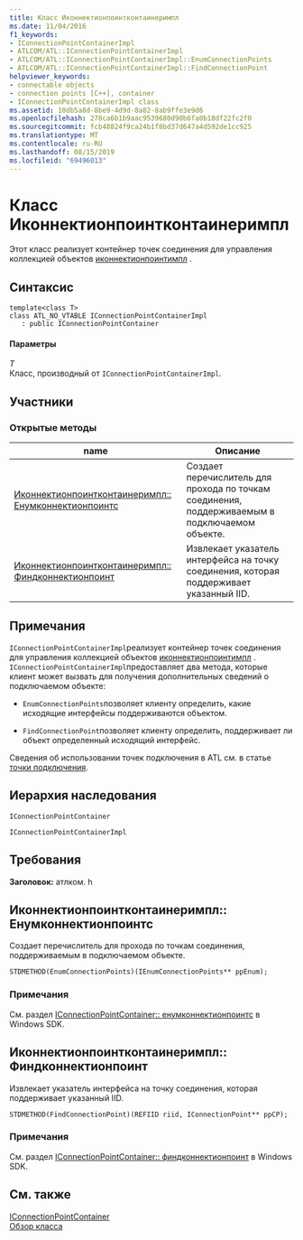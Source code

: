 ```yaml
---
title: Класс Иконнектионпоинтконтаинеримпл
ms.date: 11/04/2016
f1_keywords:
- IConnectionPointContainerImpl
- ATLCOM/ATL::IConnectionPointContainerImpl
- ATLCOM/ATL::IConnectionPointContainerImpl::EnumConnectionPoints
- ATLCOM/ATL::IConnectionPointContainerImpl::FindConnectionPoint
helpviewer_keywords:
- connectable objects
- connection points [C++], container
- IConnectionPointContainerImpl class
ms.assetid: 10db5a8d-8be9-4d9d-8a82-8ab9ffe3e9d6
ms.openlocfilehash: 278ca6b1b9aac9539680d90b6fa0b18df22fc2f0
ms.sourcegitcommit: fcb48824f9ca24b1f8bd37d647a4d592de1cc925
ms.translationtype: MT
ms.contentlocale: ru-RU
ms.lasthandoff: 08/15/2019
ms.locfileid: "69496013"
---
```

# <a name="iconnectionpointcontainerimpl-class"></a>Класс Иконнектионпоинтконтаинеримпл

Этот класс реализует контейнер точек соединения для управления коллекцией объектов [иконнектионпоинтимпл](../../atl/reference/iconnectionpointimpl-class.md) .

## <a name="syntax"></a>Синтаксис

```
template<class T>
class ATL_NO_VTABLE IConnectionPointContainerImpl
   : public IConnectionPointContainer
```

#### <a name="parameters"></a>Параметры

*T*<br/>
Класс, производный от `IConnectionPointContainerImpl`.

## <a name="members"></a>Участники

### <a name="public-methods"></a>Открытые методы

|name|Описание|
|----------|-----------------|
|[Иконнектионпоинтконтаинеримпл:: Енумконнектионпоинтс](#enumconnectionpoints)|Создает перечислитель для прохода по точкам соединения, поддерживаемым в подключаемом объекте.|
|[Иконнектионпоинтконтаинеримпл:: Финдконнектионпоинт](#findconnectionpoint)|Извлекает указатель интерфейса на точку соединения, которая поддерживает указанный IID.|

## <a name="remarks"></a>Примечания

`IConnectionPointContainerImpl`реализует контейнер точек соединения для управления коллекцией объектов [иконнектионпоинтимпл](../../atl/reference/iconnectionpointimpl-class.md) . `IConnectionPointContainerImpl`предоставляет два метода, которые клиент может вызвать для получения дополнительных сведений о подключаемом объекте:

- `EnumConnectionPoints`позволяет клиенту определить, какие исходящие интерфейсы поддерживаются объектом.

- `FindConnectionPoint`позволяет клиенту определить, поддерживает ли объект определенный исходящий интерфейс.

Сведения об использовании точек подключения в ATL см. в статье [точки подключения](../../atl/atl-connection-points.md).

## <a name="inheritance-hierarchy"></a>Иерархия наследования

`IConnectionPointContainer`

`IConnectionPointContainerImpl`

## <a name="requirements"></a>Требования

**Заголовок:** атлком. h

##  <a name="enumconnectionpoints"></a>Иконнектионпоинтконтаинеримпл:: Енумконнектионпоинтс

Создает перечислитель для прохода по точкам соединения, поддерживаемым в подключаемом объекте.

```
STDMETHOD(EnumConnectionPoints)(IEnumConnectionPoints** ppEnum);
```

### <a name="remarks"></a>Примечания

См. раздел [IConnectionPointContainer:: енумконнектионпоинтс](/windows/win32/api/ocidl/nf-ocidl-iconnectionpointcontainer-enumconnectionpoints) в Windows SDK.

##  <a name="findconnectionpoint"></a>Иконнектионпоинтконтаинеримпл:: Финдконнектионпоинт

Извлекает указатель интерфейса на точку соединения, которая поддерживает указанный IID.

```
STDMETHOD(FindConnectionPoint)(REFIID riid, IConnectionPoint** ppCP);
```

### <a name="remarks"></a>Примечания

См. раздел [IConnectionPointContainer:: финдконнектионпоинт](/windows/win32/api/ocidl/nf-ocidl-iconnectionpointcontainer-findconnectionpoint) в Windows SDK.

## <a name="see-also"></a>См. также

[IConnectionPointContainer](/windows/win32/api/ocidl/nn-ocidl-iconnectionpointcontainer)<br/>
[Обзор класса](../../atl/atl-class-overview.md)
